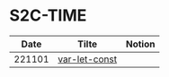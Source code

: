 # S2C-TIME

|Date|Tilte|Notion|
|------|---|---|
|221101|[var-let-const](https://github.com/SLOW-STEADY-CLUB/S2C-TIME/blob/main/docs/var-let-const.md)


